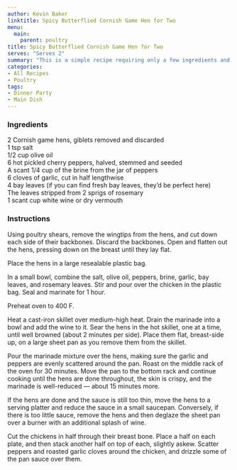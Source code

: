 ```yaml
---
author: Kevin Baker
linktitle: Spicy Butterflied Cornish Game Hen for Two
menu:
  main:
    parent: poultry
title: Spicy Butterflied Cornish Game Hen for Two
serves: "Serves 2"
summary: "This is a simple recipe requiring only a few ingredients and the forethought to marinate the hens the day before, but it produces an elegant meal that’s ideal for a special dinner for two."
categories:
- All Recipes
- Poultry
tags:
- Dinner Party
- Main Dish
---
```

### Ingredients

<div class="ingredient-list">
  
2 Cornish game hens, giblets removed and discarded  
1 tsp salt  
1/2 cup olive oil  
6 hot pickled cherry peppers, halved, stemmed and seeded  
A scant 1/4 cup of the brine from the jar of peppers  
6 cloves of garlic, cut in half lengthwise  
4 bay leaves (if you can find fresh bay leaves, they’d be perfect here)  
The leaves stripped from 2 sprigs of rosemary  
1 scant cup white wine or dry vermouth  

</div>

### Instructions
Using poultry shears, remove the wingtips from the hens, and cut down each side of their backbones. Discard the backbones. Open and flatten out the hens, pressing down on the breast until they lay flat.

Place the hens in a large resealable plastic bag.

In a small bowl, combine the salt, olive oil, peppers, brine, garlic, bay leaves, and rosemary leaves. Stir and pour over the chicken in the plastic bag. Seal and marinate for 1 hour.

Preheat oven to 400 F. 

Heat a cast-iron skillet over medium-high heat.  Drain the marinade into a bowl and add the wine to it.  Sear the hens in the hot skillet, one at a time, until well browned (about 2 minutes per side). Place them flat, breast-side up, on a large sheet pan as you remove them from the skillet.

Pour the marinade mixture over the hens, making sure the garlic and peppers are evenly scattered around the pan.  Roast on the middle rack of the oven for 30 minutes.  Move the pan to the bottom rack and continue cooking until the hens are done throughout, the skin is crispy, and the marinade is well-reduced — about 15 minutes more.

If the hens are done and the sauce is still too thin, move the hens to a serving platter and reduce the sauce in a small saucepan.  Conversely, if there is too little sauce, remove the hens and then deglaze the sheet pan over a burner with an additional splash of wine.

Cut the chickens in half through their breast bone.  Place a half on each plate, and then stack another half on top of each, slightly askew. Scatter peppers and roasted garlic cloves around the chicken, and drizzle some of the pan sauce over them.
